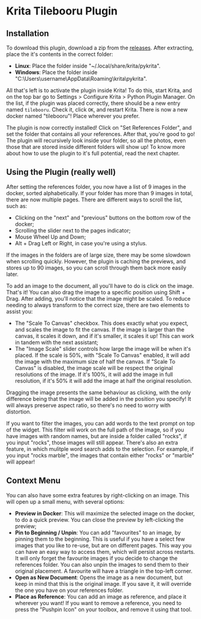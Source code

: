 # Krita Tilebooru Plugin

## Installation

To download this plugin, download a zip from the [releases](https://github.com/veryprofessionaldodo/Krita-Photobash-Images-Plugin/releases). After extracting, place the it's contents in the correct folder:

- **Linux**: Place the folder inside "~/.local/share/krita/pykrita". 
- **Windows**: Place the folder inside "C:\Users\username\AppData\Roaming\krita\pykrita".

All that's left is to activate the plugin inside Krita! To do this, start Krita, and on the top bar go to Settings > Configure Krita > Python Plugin Manager. On the list, if the plugin was placed correctly, there should be a new entry named `tilebooru`. Check it, click `OK`, and restart Krita. There is now a new docker named "tilebooru"! Place wherever you prefer. 

The plugin is now correctly installed! Click on "Set References Folder", and set the folder that contains all your references. After that, you're good to go! The plugin will recursively look inside your folder, so all the photos, even those that are stored inside different folders will show up! To know more about how to use the plugin to it's full potential, read the next chapter.

## Using the Plugin (really well)

After setting the references folder, you now have a list of 9 images in the docker, sorted alphabetically. If your folder has more than 9 images in total, there are now multiple pages. There are different ways to scroll the list, such as:
- Clicking on the "next" and "previous" buttons on the bottom row of the docker;
- Scrolling the slider next to the pages indicator;
- Mouse Wheel Up and Down;
- Alt + Drag Left or Right, in case you're using a stylus. 

If the images in the folders are of large size, there may be some slowdown when scrolling quickly. However, the plugin is caching the previews, and stores up to 90 images, so you can scroll through them back more easily later. 

To add an image to the document, all you'll have to do is click on the image. That's it! You can also drag the image to a specific position using Shift + Drag. After adding, you'll notice that the image might be scaled. To reduce needing to always transform to the correct size, there are two elements to assist you:

- The "Scale To Canvas" checkbox. This does exactly what you expect, and scales the image to fit the canvas. If the image is larger than the canvas, it scales it down, and if it's smaller, it scales it up! This can work in tandem with the next assistant;
- The "Image Scale" slider controls how large the image will be when it's placed. If the scale is 50%, with "Scale To Canvas" enabled, it will add the image with the maximum size of half the canvas. If "Scale To Canvas" is disabled, the image scale will be respect the original resolutions of the image. If it's 100%, it will add the image in full resolution, if it's 50% it will add the image at half the original resolution. 

Dragging the image presents the same behaviour as clicking, with the only difference being that the image will be added in the position you specify! It will always preserve aspect ratio, so there's no need to worry with distortion.

If you want to filter the images, you can add words to the text prompt on top of the widget. This filter will work on the full path of the image, so if you have images with random names, but are inside a folder called "rocks", if you input "rocks", those images will still appear. There's also an extra feature, in which mulitple word search adds to the selection. For example, if you input "rocks marble", the images that contain either "rocks" or "marble" will appear!

## Context Menu

You can also have some extra features by right-clicking on an image. This will open up a small menu, with several options: 
- **Preview in Docker**: This will maximize the selected image on the docker, to do a quick preview. You can close the preview by left-clicking the preview;
- **Pin to Beginning / Unpin**: You can add "favourites" to an image, by pinning them to the beginning. This is useful if you have a select few images that you like to re-use, but are on different pages. This way you can have an easy way to access them, which will persist across restarts. It will only forget the favourite images if you decide to change the references folder. You can also unpin the images to send them to their original placement. A favourite will have a triangle in the top-left corner.
- **Open as New Document**: Opens the image as a new document, but keep in mind that this is the original image. If you save it, it will override the one you have on your references folder. 
- **Place as Reference**: You can add an image as reference, and place it wherever you want! If you want to remove a reference, you need to press the "Pushpin Icon" on your toolbox, and remove it using that tool.